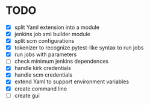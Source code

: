 
TODO
====

- [x] split Yaml extension into a module
- [x] jenkins job xml builder module
- [x] split scm configurations
- [x] tokenizer to recognize pytest-like syntax to run jobs
- [x] run jobs with parameters
- [ ] check minimum jenkins dependences
- [x] handle kirk credentials
- [x] handle scm credentials
- [x] extend Yaml to support environment variables
- [x] create command line
- [ ] create gui